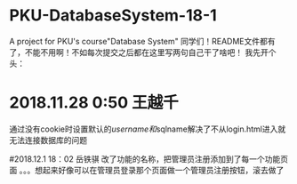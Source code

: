 # PKU-DatabaseSystem-18-1
A project for PKU's course"Database System"
同学们！README文件都有了，不能不用啊！不如每次提交之后都在这里写两句自己干了啥吧！
我先开个头：

# 2018.11.28 0:50 王越千
通过没有cookie时设置默认的$username和$sqlname解决了不从login.html进入就无法连接数据库的问题

#2018.12.1 18：02 岳铁骐
改了功能的名称，把管理员注册添加到了每一个功能页面
。。。想起来好像可以在管理员登录那个页面做一个管理员注册按钮，滚去做了
